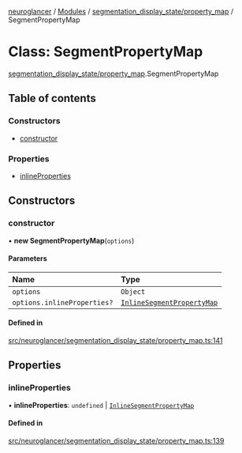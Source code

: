 [neuroglancer](../README.md) / [Modules](../modules.md) / [segmentation\_display\_state/property\_map](../modules/segmentation_display_state_property_map.md) / SegmentPropertyMap

# Class: SegmentPropertyMap

[segmentation_display_state/property_map](../modules/segmentation_display_state_property_map.md).SegmentPropertyMap

## Table of contents

### Constructors

- [constructor](segmentation_display_state_property_map.SegmentPropertyMap.md#constructor)

### Properties

- [inlineProperties](segmentation_display_state_property_map.SegmentPropertyMap.md#inlineproperties)

## Constructors

### constructor

• **new SegmentPropertyMap**(`options`)

#### Parameters

| Name | Type |
| :------ | :------ |
| `options` | `Object` |
| `options.inlineProperties?` | [`InlineSegmentPropertyMap`](../interfaces/segmentation_display_state_property_map.InlineSegmentPropertyMap.md) |

#### Defined in

[src/neuroglancer/segmentation_display_state/property_map.ts:141](https://github.com/ActiveBrainAtlas2/neuroglancer/blob/1beb5d34/src/neuroglancer/segmentation_display_state/property_map.ts#L141)

## Properties

### inlineProperties

• **inlineProperties**: `undefined` \| [`InlineSegmentPropertyMap`](../interfaces/segmentation_display_state_property_map.InlineSegmentPropertyMap.md)

#### Defined in

[src/neuroglancer/segmentation_display_state/property_map.ts:139](https://github.com/ActiveBrainAtlas2/neuroglancer/blob/1beb5d34/src/neuroglancer/segmentation_display_state/property_map.ts#L139)
